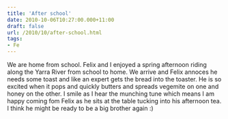 ```yaml
---
title: 'After school'
date: 2010-10-06T10:27:00.000+11:00
draft: false
url: /2010/10/after-school.html
tags: 
- Fe
---
```


We are home from school. Felix and I enjoyed a spring afternoon riding along the Yarra River from school to home. We arrive and Felix annoces he needs some toast and like an expert gets the bread into the toaster. He is so excited when it pops and quickly butters and spreads vegemite on one and honey on the other. I smile as I hear the munching tune which means I am happy coming fom Felix as he sits at the table tucking into his afternoon tea. I think he might be ready to be a big brother again :)
